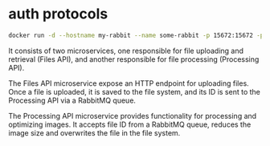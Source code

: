 # auth protocols

```bash
docker run -d --hostname my-rabbit --name some-rabbit -p 15672:15672 -p 5672:5672 rabbitmq:3-management
```

It consists of two microservices, one responsible for file uploading and retrieval (Files API), and another responsible for file processing (Processing API).

The Files API microservice expose an HTTP endpoint for uploading files. Once a file is uploaded, it is saved to the file system, and its ID is sent to the Processing API via a RabbitMQ queue. 

The Processing API microservice provides functionality for processing and optimizing images. It accepts file ID from a RabbitMQ queue, reduces the image size and overwrites the file in the file system.
